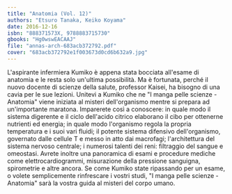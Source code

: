 ```yaml
---
title: "Anatomia (Vol. 12)"
authors: "Etsuro Tanaka, Keiko Koyama"
date: 2016-12-16
isbn: "888371573X, 9788883715730"
gbooks: "Hg0wswEACAAJ"
file: "annas-arch-683acb372792.pdf"
cover: "683acb372792e1f003673d0cd6b632a9.jpg"
---
```


L'aspirante infermiera Kumiko è appena stata bocciata all'esame di anatomia e le resta solo un'ultima possibilità. Ma è fortunata, perché il nuovo docente di scienze della salute, professor Kaisei, ha bisogno di una cavia per le sue lezioni. Unitevi a Kumiko che ne "I manga pelle scienze - Anatomia" viene iniziata al misteri dell'organismo mentre si prepara ad un'importante maratona. Imparerete così a conoscere: in quale modo il sistema digerente e il ciclo dell'acido citrico elaborano il cibo per ottenerne nutrienti ed energia; in quale modo l'organismo regola la propria temperatura e i suoi vari fluidi; il potente sistema difensivo dell'organismo, governato dalle cellule T e messo in atto dai macrofagi; l'architettura del sistema nervoso centrale; i numerosi talenti dei reni: filtraggio del sangue e omeostasi. Avrete inoltre una panoramica di esami e procedure mediche come elettrocardiogrammi, misurazione della pressione sanguigna, spirometrie e altre ancora. Se come Kumiko state ripassando per un esame, o volete semplicemente rinfrescare i vostri studi, "I manga pelle scienze - Anatomia" sarà la vostra guida al misteri del corpo umano.
